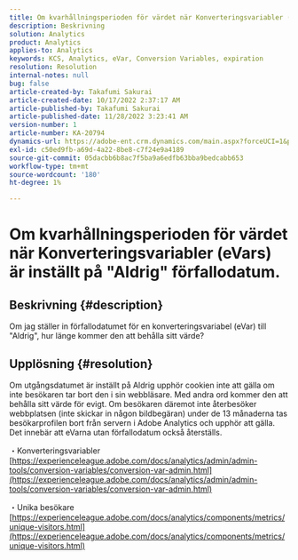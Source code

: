 ```yaml
---
title: Om kvarhållningsperioden för värdet när Konverteringsvariabler (eVars) är inställt på "Aldrig" förfallodatum.
description: Beskrivning
solution: Analytics
product: Analytics
applies-to: Analytics
keywords: KCS, Analytics, eVar, Conversion Variables, expiration
resolution: Resolution
internal-notes: null
bug: false
article-created-by: Takafumi Sakurai
article-created-date: 10/17/2022 2:37:17 AM
article-published-by: Takafumi Sakurai
article-published-date: 11/28/2022 3:23:41 AM
version-number: 1
article-number: KA-20794
dynamics-url: https://adobe-ent.crm.dynamics.com/main.aspx?forceUCI=1&pagetype=entityrecord&etn=knowledgearticle&id=730c1297-c44d-ed11-bba2-000d3a5c1bcc
exl-id: c50ed9fb-a69d-4a22-8be8-c7f24e9a4189
source-git-commit: 05dacbb6b8ac7f5ba9a6edfb63bba9bedcabb653
workflow-type: tm+mt
source-wordcount: '180'
ht-degree: 1%

---
```


# Om kvarhållningsperioden för värdet när Konverteringsvariabler (eVars) är inställt på &quot;Aldrig&quot; förfallodatum.

## Beskrivning {#description}

Om jag ställer in förfallodatumet för en konverteringsvariabel (eVar) till &quot;Aldrig&quot;, hur länge kommer den att behålla sitt värde?

## Upplösning {#resolution}


Om utgångsdatumet är inställt på Aldrig upphör cookien inte att gälla om inte besökaren tar bort den i sin webbläsare. Med andra ord kommer den att behålla sitt värde för evigt. Om besökaren däremot inte återbesöker webbplatsen (inte skickar in någon bildbegäran) under de 13 månaderna tas besökarprofilen bort från servern i Adobe Analytics och upphör att gälla. Det innebär att eVarna utan förfallodatum också återställs.

・Konverteringsvariabler
[https://experienceleague.adobe.com/docs/analytics/admin/admin-tools/conversion-variables/conversion-var-admin.html](https://experienceleague.adobe.com/docs/analytics/admin/admin-tools/conversion-variables/conversion-var-admin.html)

・Unika besökare
[https://experienceleague.adobe.com/docs/analytics/components/metrics/unique-visitors.html](https://experienceleague.adobe.com/docs/analytics/components/metrics/unique-visitors.html)
